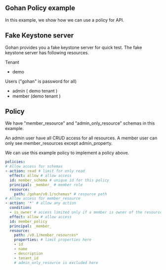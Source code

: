 Gohan Policy example
---------------------

In this example, we show how we can use a policy for API.

Fake Keystone server
---------------------

Gohan provides you a fake keystone server for quick test.
The fake keystone server has following resources.


Tenant

- demo

Users ("gohan" is password for all)

- admin ( demo tenant )
- member (demo tenant )

Policy
-------

We have "member_resource" and "admin_only_resource" schemas in this example.

An admin user have all CRUD access for all resources.
A member user can only see member_resources except
admin_property.

We can use this example policy to implement a policy above.

``` yaml
policies:
# Allow access for schemas
- action: read # limit for only read
  effect: allow # allow access
  id: member_schema # unique id for this policy
  principal: _member_ # member role
  resource:
    path: /gohan/v0.1/schemas* # resource path
# Allow access for member_resource
- action: '*' # allow any action
  condition:
  - is_owner # access limited only if a member is owner of the resource
  effect: allow # allow access
  id: member_policy
  principal: _member_
  resource:
    path: /v0.1/member_resources*
    properties: # limit properties here
    - id
    - name
    - description
    - tenant_id
    # admin_only_resource is excluded here
```
